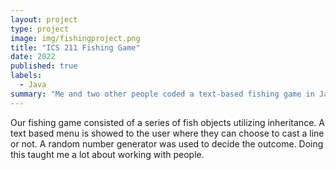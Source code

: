 ```yaml
---
layout: project
type: project
image: img/fishingproject.png
title: "ICS 211 Fishing Game"
date: 2022
published: true
labels:
  - Java
summary: "Me and two other people coded a text-based fishing game in Java for our ICS 211 final project."
---
```



Our fishing game consisted of a series of fish objects utilizing inheritance. A text based menu is showed to the user where they can choose to cast a line or not. A random number generator was used to decide the outcome. Doing this taught me a lot about working with people. 
